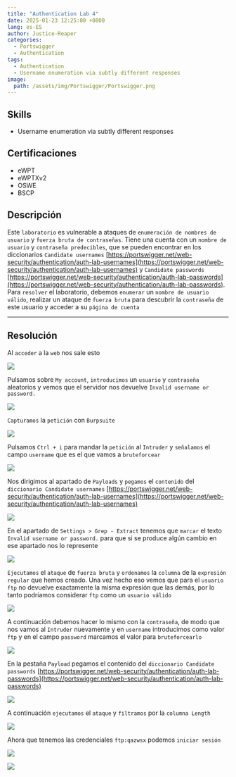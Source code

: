 ```yaml
---
title: "Authentication Lab 4"
date: 2025-01-23 12:25:00 +0800
lang: es-ES
author: Justice-Reaper
categories:
  - Portswigger
  - Authentication
tags:
  - Authentication
  - Username enumeration via subtly different responses
image:
  path: /assets/img/Portswigger/Portswigger.png
---
```


## Skills

- Username enumeration via subtly different responses
  
## Certificaciones

- eWPT
- eWPTXv2
- OSWE
- BSCP
  
## Descripción

Este `laboratorio` es vulnerable a ataques de `enumeración de nombres de usuario` y `fuerza bruta de contraseñas`. Tiene una cuenta con un `nombre de usuario` y `contraseña predecibles`, que se pueden encontrar en los diccionarios `Candidate usernames` [https://portswigger.net/web-security/authentication/auth-lab-usernames](https://portswigger.net/web-security/authentication/auth-lab-usernames) y `Candidate passwords` [https://portswigger.net/web-security/authentication/auth-lab-passwords](https://portswigger.net/web-security/authentication/auth-lab-passwords). Para `resolver` el laboratorio, debemos `enumerar` un `nombre de usuario válido`, realizar un ataque de `fuerza bruta` para descubrir la `contraseña` de este usuario y acceder a su `página de cuenta`

---

## Resolución

Al `acceder` a la `web` nos sale esto

![](/assets/img/Authentication-Lab-4/image_1.png)

Pulsamos sobre `My account`, `introducimos` un `usuario` y `contraseña` aleatorios y vemos que el servidor nos devuelve `Invalid username or password.`

![](/assets/img/Authentication-Lab-4/image_2.png)

`Capturamos` la `petición` con `Burpsuite`

![](/assets/img/Authentication-Lab-4/image_3.png)

Pulsamos `Ctrl + i` para mandar la `petición` al `Intruder` y `señalamos` el campo `username` que es el que vamos a `bruteforcear`

![](/assets/img/Authentication-Lab-4/image_4.png)

Nos dirigimos al apartado de `Payloads` y `pegamos` el `contenido` del `diccionario Candidate usernames` [https://portswigger.net/web-security/authentication/auth-lab-usernames](https://portswigger.net/web-security/authentication/auth-lab-usernames)

![](/assets/img/Authentication-Lab-4/image_5.png)

En el apartado de `Settings > Grep - Extract` tenemos que `marcar` el texto `Invalid username or password.` para que si se produce algún cambio en ese apartado nos lo represente

![](/assets/img/Authentication-Lab-4/image_6.png)

`Ejecutamos` el `ataque` de `fuerza bruta` y `ordenamos` la `columna` de la `expresión regular` que hemos creado. Una vez hecho eso vemos que para el `usuario ftp` no devuelve exactamente la misma expresión que las demás, por lo tanto podríamos considerar `ftp` como un `usuario válido`

![](/assets/img/Authentication-Lab-4/image_7.png)

A continuación debemos hacer lo mismo con la `contraseña`, de modo que nos vamos al `Intruder` nuevamente y en `username` introducimos como valor `ftp` y en el campo `password` marcamos el valor para `bruteforcearlo`

![](/assets/img/Authentication-Lab-4/image_8.png)

En la pestaña `Payload` pegamos el contenido del `diccionario Candidate passwords` [https://portswigger.net/web-security/authentication/auth-lab-passwords](https://portswigger.net/web-security/authentication/auth-lab-passwords)

![](/assets/img/Authentication-Lab-4/image_9.png)

A continuación `ejecutamos` el `ataque` y `filtramos` por la `columna Length`

![](/assets/img/Authentication-Lab-4/image_10.png)

Ahora que tenemos las credenciales `ftp:qazwsx` podemos `iniciar sesión`

![](/assets/img/Authentication-Lab-4/image_11.png)

![](/assets/img/Authentication-Lab-4/image_12.png)
